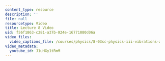 ```yaml
---
content_type: resource
description: ''
file: null
resourcetype: Video
title: Lecture 8 Video
uid: f56f1863-c281-a37b-024e-16771080d06a
video_files:
  video_captions_file: /courses/physics/8-03sc-physics-iii-vibrations-and-waves-fall-2016/part-i-mechanical-vibrations-and-waves/lecture-8/lecture-8-video/J1uHGy1tRmM.vtt
video_metadata:
  youtube_id: J1uHGy1tRmM
---
```

